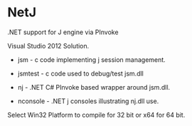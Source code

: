 NetJ
====

.NET support for J engine via PInvoke

Visual Studio 2012 Solution.

 * jsm - c code implementing j session management.

 * jsmtest - c code used to debug/test jsm.dll

 * nj - .NET C# PInvoke based wrapper around jsm.dll.

 * nconsole - .NET j consoles illustrating nj.dll use.

Select Win32 Platform to compile for 32 bit or x64 for 64 bit. 

